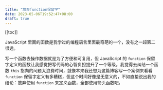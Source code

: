 ```yaml
---
title: "放弃function保留字"
date: 2023-05-06T19:52:47+08:00
draft: true
---
```


[[toc]]



JavaScript 里面的函数是我学过的编程语言里面最奇葩的一个，没有之一超第二很远。

写一个函数去操作数据就是为了方便和可复用，但 JavaScript 的 `function` 保留字定义的函数让我感觉把写代码的心智负担提升了一个等级。我觉得去纠结一个函数 `this` 指向的问题太浪费时间，就像本来我还想为这篇博客写一个案例来看看 `function` 保留字定义有多糟糕，但这个时间好像是无意义的，不如直接说出我的结论：放弃使用 `function` 来定义函数，全部使用箭头函数吧。
